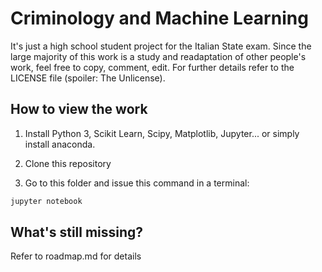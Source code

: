 # Criminology and Machine Learning

It's just a high school student project for the Italian State exam.
Since the large majority of this work is a study and readaptation of other
people's work, feel free to copy, comment, edit. For further details refer
to the LICENSE file (spoiler: The Unlicense).

## How to view the work

1. Install Python 3, Scikit Learn, Scipy, Matplotlib, Jupyter... or simply install anaconda.

2. Clone this repository

3. Go to this folder and issue this command in a terminal:

```bash
jupyter notebook
```

## What's still missing?

Refer to roadmap.md for details
